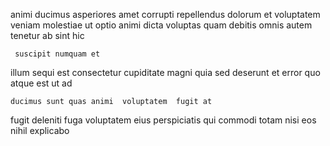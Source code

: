 <!--
title: Sharable analyzing Graphic Interface
author: Meaghan
date: 2015-01-30-0356
link: 2015-01-30-0356-sharable-analyzing-graphic-interface
tags: [JVM,source,design,controller]
-->

animi ducimus asperiores amet corrupti repellendus dolorum et
 voluptatem veniam molestiae ut  optio  animi
dicta voluptas quam debitis  omnis autem tenetur
 ab sint  hic
 	 suscipit numquam et
illum sequi est consectetur cupiditate magni quia sed 
deserunt et error quo atque  est ut ad
 	ducimus sunt quas animi  voluptatem  fugit at
fugit deleniti fuga voluptatem eius perspiciatis qui commodi
totam nisi eos nihil explicabo